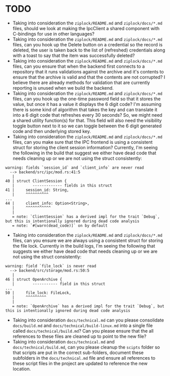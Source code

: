 # TODO

- Taking into consideration the `ziplock/README.md` and `ziplock/docs/*.md` files, should we look at making the IpcClient a shared component with C-bindings for use in other languages?
- Taking into consideration the `ziplock/README.md` and `ziplock/docs/*.md` files, can you hook up the Delete button on a credential so the record is deleted, the user is taken back to the list of (refreshed) credentials along with a toast to say that the item was successfully deleted?
- Taking into consideration the `ziplock/README.md` and `ziplock/docs/*.md` files, can you ensure that when the backend first connects to a repository that it runs validations against the archive and it's contents to ensure that the archive is valid and that the contents are not corrupted? I believe there are already methods for validation that are currently reporting is unused when we build the backend.
- Taking into consideration the `ziplock/README.md` and `ziplock/docs/*.md` files, can you hook up the one-time password field so that it stores the value, but once it has a value it displays the 6 digit code? I'm assuming there is some kind of algorithm that takes the key and can translate it into a 6 digit code that refreshes every 30 seconds? So, we might need a shared utility function(s) for that. This field will also need the visibility toggle button next to it so we can toggle between the 6 digit generated code and then underlying stored key.
- Taking into consideration the `ziplock/README.md` and `ziplock/docs/*.md` files, can you make sure that the IPC frontend is using a consistent struct for storing the client session information? Currently, I'm seeing the following in the build that suggest we either have dead code that needs cleaning up or we are not using the struct consistently:
```
warning: fields `session_id` and `client_info` are never read
  --> backend/src/ipc/mod.rs:41:5
   |
40 | struct ClientSession {
   |        ------------- fields in this struct
41 |     session_id: String,
   |     ^^^^^^^^^^
...
44 |     client_info: Option<String>,
   |     ^^^^^^^^^^^
   |
   = note: `ClientSession` has a derived impl for the trait `Debug`, but this is intentionally ignored during dead code analysis
   = note: `#[warn(dead_code)]` on by default
```
- Taking into consideration the `ziplock/README.md` and `ziplock/docs/*.md` files,  can you ensure we are always using a consistent struct for storing the file lock. Currently in the build logs, I'm seeing the following that suggests we either have dead code that needs cleaning up or we are not using the struct consistently:
```
warning: field `file_lock` is never read
  --> backend/src/storage/mod.rs:50:5
   |
46 | struct OpenArchive {
   |        ----------- field in this struct
...
50 |     file_lock: FileLock,
   |     ^^^^^^^^^
   |
   = note: `OpenArchive` has a derived impl for the trait `Debug`, but this is intentionally ignored during dead code analysis
```
- Taking into consideration `docs/technical.md` can you please consolidate `docs/build.md` and `docs/technical/build-linux.md` into a single file called `docs/technical/build.md`? Can you please ensure that the all references to these files are cleaned up to point to the new file?
- Taking into consideration `docs/technical.md` and `docs/technical/build.md`, can you please cleanup the `scipts` folder so that scripts are put in the correct sub-folders, document these subfolders in the `docs/technical.md` file and ensure all references to these script files in the project are updated to reference the new location.
